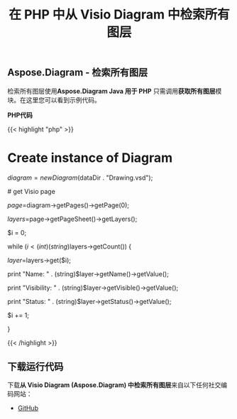 ﻿---
title: 在 PHP 中从 Visio Diagram 中检索所有图层
type: docs
weight: 20
url: /zh/java/retrieve-all-layers-from-the-visio-diagram-in-php/
---
## **Aspose.Diagram - 检索所有图层**
检索所有图层使用**Aspose.Diagram Java 用于 PHP** 只需调用**获取所有图层**模块。在这里您可以看到示例代码。

**PHP代码**

{{< highlight "php" >}}

 # Create instance of Diagram

$diagram = new Diagram($dataDir . "Drawing.vsd");

\# get Visio page

$page=$diagram->getPages()->getPage(0);

$layers=$page->getPageSheet()->getLayers();

$i = 0;

while ($i<(int)(string)$layers->getCount()) {

$layer=$layers->get($i);

print "Name: " . (string)$layer->getName()->getValue();

print "Visibility: " . (string)$layer->getVisible()->getValue();

print "Status: " . (string)$layer->getStatus()->getValue();

$i += 1;

}

{{< /highlight >}}
## **下载运行代码**
下载**从 Visio Diagram (Aspose.Diagram) 中检索所有图层**来自以下任何社交编码网站：

- [GitHub](https://github.com/asposediagram/Aspose.Diagram-for-Java/blob/master/Plugins/Aspose_Diagram_Java_for_PHP/src/aspose/diagram/WorkingwithLayers/GetAllLayers.php)
